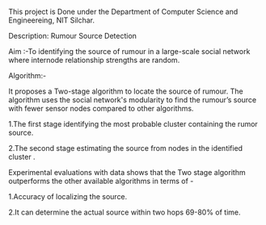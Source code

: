 This project is Done under the Department of Computer Science and Engineereing, NIT Silchar.

Description: Rumour Source Detection

Aim :-To identifying the source of rumour in a large-scale social network where internode relationship strengths are random.

Algorithm:-

It proposes a Two-stage algorithm to locate the source of rumour.
The algorithm uses the social network's modularity to find the rumour’s source
with fewer sensor nodes compared to other algorithms.

  1.The first stage identifying the most probable cluster 
     containing the rumor source.

 2.The second stage estimating the source from nodes in the identified cluster .<br>


 
Experimental evaluations with data shows that the Two stage algorithm outperforms the other available algorithms in terms of - 
  
   
   1.Accuracy of localizing the source.

   2.It can determine the actual source within two hops 69-80% of time.
